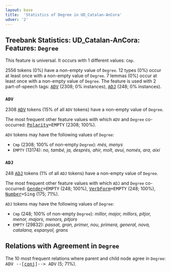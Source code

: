 ```yaml
---
layout: base
title:  'Statistics of Degree in UD_Catalan-AnCora'
udver: '2'
---
```


## Treebank Statistics: UD_Catalan-AnCora: Features: `Degree`

This feature is universal.
It occurs with 1 different values: `Cmp`.

2556 tokens (0%) have a non-empty value of `Degree`.
12 types (0%) occur at least once with a non-empty value of `Degree`.
7 lemmas (0%) occur at least once with a non-empty value of `Degree`.
The feature is used with 2 part-of-speech tags: <tt><a href="ca_ancora-pos-ADV.html">ADV</a></tt> (2308; 0% instances), <tt><a href="ca_ancora-pos-ADJ.html">ADJ</a></tt> (248; 0% instances).

### `ADV`

2308 <tt><a href="ca_ancora-pos-ADV.html">ADV</a></tt> tokens (15% of all `ADV` tokens) have a non-empty value of `Degree`.

The most frequent other feature values with which `ADV` and `Degree` co-occurred: <tt><a href="ca_ancora-feat-Polarity.html">Polarity</a></tt><tt>=EMPTY</tt> (2308; 100%).

`ADV` tokens may have the following values of `Degree`:

* `Cmp` (2308; 100% of non-empty `Degree`): <em>més, menys</em>
* `EMPTY` (13174): <em>no, també, ja, després, ahir, molt, avui, només, ara, així</em>

### `ADJ`

248 <tt><a href="ca_ancora-pos-ADJ.html">ADJ</a></tt> tokens (1% of all `ADJ` tokens) have a non-empty value of `Degree`.

The most frequent other feature values with which `ADJ` and `Degree` co-occurred: <tt><a href="ca_ancora-feat-Gender.html">Gender</a></tt><tt>=EMPTY</tt> (248; 100%), <tt><a href="ca_ancora-feat-VerbForm.html">VerbForm</a></tt><tt>=EMPTY</tt> (248; 100%), <tt><a href="ca_ancora-feat-Number.html">Number</a></tt><tt>=Sing</tt> (175; 71%).

`ADJ` tokens may have the following values of `Degree`:

* `Cmp` (248; 100% of non-empty `Degree`): <em>millor, major, millors, pitjor, menor, majors, menors, pitjors</em>
* `EMPTY` (29832): <em>passat, gran, primer, nou, primera, general, nova, catalana, espanyol, grans</em>

## Relations with Agreement in `Degree`

The 10 most frequent relations where parent and child node agree in `Degree`:
<tt>ADV --[<tt><a href="ca_ancora-dep-conj.html">conj</a></tt>]--> ADV</tt> (5; 71%).

